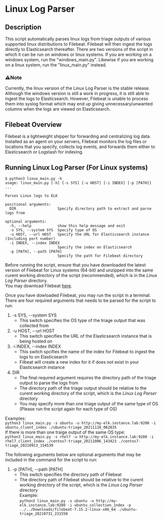# Linux Log Parser
## Description
This script automatically parses linux logs from triage outputs of various supported linux distributions to Filebeat. Filebeat will then ingest the logs directly to Elasticsearch thereafter.
There are two versions of the script in which it can be run on windows or linux systems. If you are working on a windows system, run the "windows_main.py". Likewise if you are working on a linux system, run the "linux_main.py" instead.
### ⚠️Note
Currently, the linux version of the Linux Log Parser is the stable release. Although the windows version is still a work in progress, it is still able to ingest the logs to Elasticsearch. However, Filebeat is unable to process them into syslog format which may end up giving unnecessary/unwanted columns when the logs are viewed on Elasticsearch.
## Filebeat Overview
Filebeat is a lightweight shipper for forwarding and centralizing log data. Installed as an agent on your servers, Filebeat monitors the log files or locations that you specify, collects log events, and forwards them either to Elasticsearch or Logstash for indexing.
## Running Linux Log Parser (For Linux systems)
```
$ python3 linux_main.py -h
usage: linux_main.py [-h] [-s SYS] [-u HOST] [-i INDEX] [-p [PATH]] ...

Parses Linux logs to ELK

positional arguments:
  DIR                   Specify directory path to extract and parse logs from

optional arguments:
  -h, --help            show this help message and exit
  -s SYS, --system SYS  Specify type of OS
  -u HOST, --url HOST   Specify the URL for Elasticsearch instance (Including port number)
  -i INDEX, --index INDEX
                        Specify the index on Elasticsearch
  -p [PATH], --path [PATH]
                        Specify the path for Filebeat directory
```
Before running the script, ensure that you have downloaded the latest version of Filebeat for Linux systems (64-bit) and unzipped into the same curent working directory of the script (recommended), which is in the *Linux Log Parser* directory.  
You may download Filebeat [here](https://www.elastic.co/downloads/beats/filebeat).

Once you have dowloaded Filebeat, you may run the script in a terminal.  
There are four required arguments that needs to be parsed for the script to run:
1. -s SYS, --system SYS
   - This switch specifies the OS type of the triage output that was collected from
2. -u HOST, --url HOST
   - This switch specifies the URL of the Elasticsearch instance that is being hosted on
3. -i INDEX, --index INDEX
   - This switch spcifies the name of the index for Filebeat to ingest the logs to on Elasticsearch
   - Filbeat will create a new index for it if does not exist in your Elasticsearch instance
4. DIR
   - The final required argument requires the directory path of the triage output to parse the logs from
   - The directory path of the triage output should be relative to the curent working directory of the script, which is the *Linux Log Parser* directory
   - You may specify more than one triage output of the same type of OS (Please run the script again for each type of OS)

Examples:  
  `python3 linux_main.py -s ubuntu -u http://my-elk.instance.lab:9200 -i ubuntu_client_index ./ubuntu-triage_20211110_062835`  
  If there is more than one traige output of the same OS type:  
  `python3 linux_main.py -s rhel7 -u http://my-elk.instance.lab:9200 -i rhel7_client_index ./centos7-triage_20211006_143423 ./centos7-triage_20210913_154539`

The following arguments below are optional arguments that may be included in the command for the script to run:
1. -p [PATH], --path [PATH]
   - This switch specifies the directory path of Filebeat
   - The directory path of Filebeat should be relative to the curent working directory of the script, which is the *Linux Log Parser* directory  
Example:  
`python3 linux_main.py -s ubuntu -u http://my-elk.instance.lab:9200 -i ubuntu_collection_index -p ../../Downloads/filebeat-7.15.2-linux-x86_64 ./ubuntu-triage_20210731_231550`
